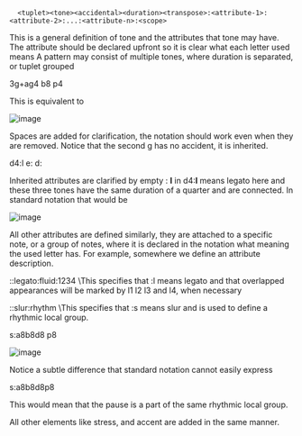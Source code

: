       <tuplet><tone><accidental><duration><transpose>:<attribute-1>:<attribute-2>:...:<attribute-n>:<scope>
  
   This is a general definition of tone and the attributes that tone may have. The attribute should be declared upfront so it is clear what each letter used means
   A pattern may consist of multiple tones, where duration is separated, or tuplet grouped
  
  3g+ag4 b8 p4

  This is equivalent to
  
  ![image](https://github.com/alexpeter-pen/MusicL/assets/118837759/07db6909-38b0-4f54-bdde-8ebc0e72d097)

  Spaces are added for clarification, the notation should work even when they are removed. Notice that the second g has no accident, it is inherited.
  
  d4:l e: d:
  
  Inherited attributes are clarified by empty :
  **l** in d4:**l** means legato here and these three tones have the same duration of a quarter and are connected. In standard notation that would be
  
  ![image](https://github.com/alexpeter-pen/MusicL/assets/118837759/487ad4ec-1e14-4121-a893-fe7fe055e107)

All other attributes are defined similarly, they are attached to a specific note, or a group of notes, where it is declared in the notation what meaning the used letter has. For example, somewhere we define an attribute description.

::legato:fluid:1234
\This specifies that :l means legato and that overlapped appearances will be marked by l1 l2 l3 and l4, when necessary

::slur:rhythm
\This specifies that :s means slur and is used to define a rhythmic local group.

s:a8b8d8 p8

![image](https://github.com/alexpeter-pen/MusicL/assets/118837759/448985ff-d652-4c3e-8d27-d5d9b7f571c6)

Notice a subtle difference that standard notation cannot easily express

s:a8b8d8p8

This would mean that the pause is a part of the same rhythmic local group.

All other elements like stress, and accent are added in the same manner.

